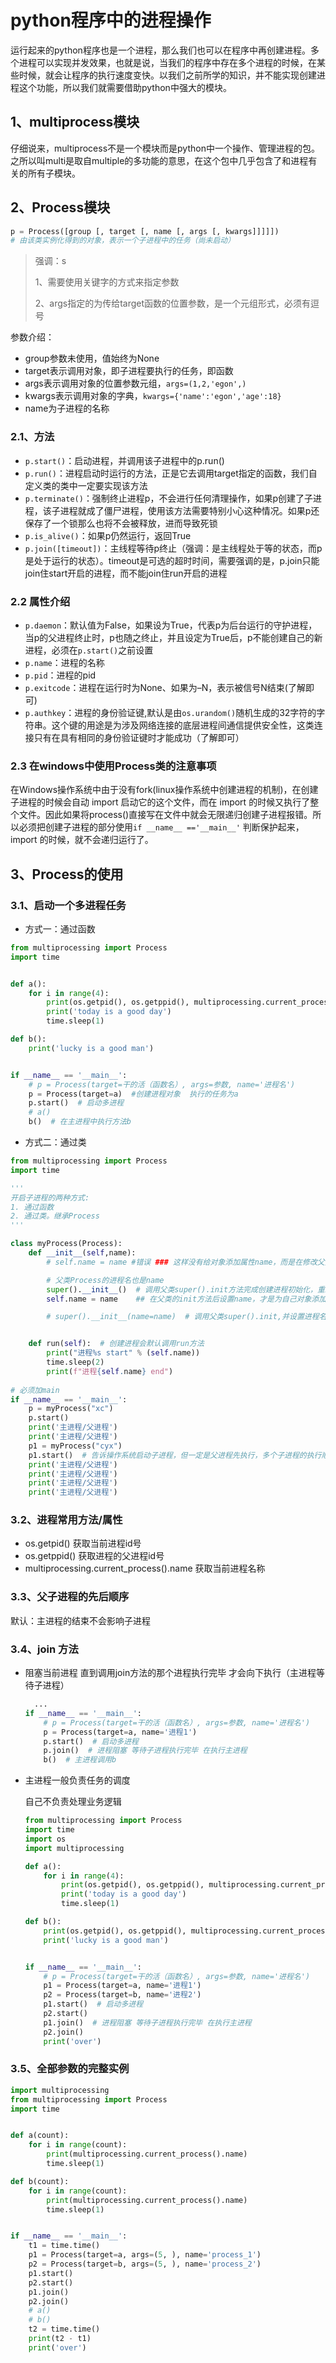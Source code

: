 # python程序中的进程操作

运行起来的python程序也是一个进程，那么我们也可以在程序中再创建进程。多个进程可以实现并发效果，也就是说，当我们的程序中存在多个进程的时候，在某些时候，就会让程序的执行速度变快。以我们之前所学的知识，并不能实现创建进程这个功能，所以我们就需要借助python中强大的模块。

## 1、multiprocess模块

 仔细说来，multiprocess不是一个模块而是python中一个操作、管理进程的包。 之所以叫multi是取自multiple的多功能的意思，在这个包中几乎包含了和进程有关的所有子模块。

## 2、Process模块

```python
p = Process([group [, target [, name [, args [, kwargs]]]]])
# 由该类实例化得到的对象，表示一个子进程中的任务（尚未启动）
```

> 强调：s
>
> 1、需要使用关键字的方式来指定参数 
>
> 2、args指定的为传给target函数的位置参数，是一个元组形式，必须有逗号

参数介绍：

- group参数未使用，值始终为None
- target表示调用对象，即子进程要执行的任务，即函数
- args表示调用对象的位置参数元组，`args=(1,2,'egon',)`
- kwargs表示调用对象的字典，`kwargs={'name':'egon','age':18}`
- name为子进程的名称

### 2.1、方法

- `p.start()`：启动进程，并调用该子进程中的p.run()
- `p.run()`：进程启动时运行的方法，正是它去调用target指定的函数，我们自定义类的类中一定要实现该方法
- `p.terminate()`：强制终止进程p，不会进行任何清理操作，如果p创建了子进程，该子进程就成了僵尸进程，使用该方法需要特别小心这种情况。如果p还保存了一个锁那么也将不会被释放，进而导致死锁
- `p.is_alive()`：如果p仍然运行，返回True
- `p.join([timeout])`：主线程等待p终止（强调：是主线程处于等的状态，而p是处于运行的状态）。timeout是可选的超时时间，需要强调的是，p.join只能join住start开启的进程，而不能join住run开启的进程

### 2.2 属性介绍

- `p.daemon`：默认值为False，如果设为True，代表p为后台运行的守护进程，当p的父进程终止时，p也随之终止，并且设定为True后，p不能创建自己的新进程，必须在`p.start()`之前设置
- `p.name`：进程的名称
- `p.pid`：进程的pid
- `p.exitcode`：进程在运行时为None、如果为–N，表示被信号N结束(了解即可)
- `p.authkey`：进程的身份验证键,默认是由`os.urandom()`随机生成的32字符的字符串。这个键的用途是为涉及网络连接的底层进程间通信提供安全性，这类连接只有在具有相同的身份验证键时才能成功（了解即可）

### 2.3 在windows中使用Process类的注意事项

在Windows操作系统中由于没有fork(linux操作系统中创建进程的机制)，在创建子进程的时候会自动 import 启动它的这个文件，而在 import 的时候又执行了整个文件。因此如果将process()直接写在文件中就会无限递归创建子进程报错。所以必须把创建子进程的部分使用`if __name__ =='__main__'` 判断保护起来，import 的时候，就不会递归运行了。



## 3、Process的使用

### 3.1、启动一个多进程任务

- 方式一：通过函数

```python
from multiprocessing import Process
import time


def a():
    for i in range(4):
        print(os.getpid(), os.getppid(), multiprocessing.current_process().name)
        print('today is a good day')
        time.sleep(1)

def b():
    print('lucky is a good man')


if __name__ == '__main__':
    # p = Process(target=干的活（函数名）, args=参数, name='进程名')
    p = Process(target=a)  #创建进程对象  执行的任务为a
    p.start()  # 启动多进程
    # a()
    b()  # 在主进程中执行方法b
```

- 方式二：通过类

```python
from multiprocessing import Process
import time

'''
开启子进程的两种方式:
1. 通过函数
2. 通过类。继承Process
'''

class myProcess(Process):
    def __init__(self,name):
        # self.name = name #错误 ### 这样没有给对象添加属性name，而是在修改父类的进程名(name)

        # 父类Process的进程名也是name
        super().__init__()  # 调用父类super().init方法完成创建进程初始化，重新给name属性赋值了。
        self.name = name    ## 在父类的init方法后设置name，才是为自己对象添加属性

        # super().__init__(name=name)  # 调用父类super().init,并设置进程名(name)


    def run(self):  # 创建进程会默认调用run方法
        print("进程%s start" % (self.name))
        time.sleep(2)
        print(f"进程{self.name} end")
        
# 必须加main
if __name__ == '__main__':
    p = myProcess("xc")
    p.start()
    print('主进程/父进程')
    print('主进程/父进程')
    p1 = myProcess("cyx")
    p1.start()  # 告诉操作系统启动子进程，但一定是父进程先执行，多个子进程的执行顺序是根据操作系统调度决定的
    print('主进程/父进程')
    print('主进程/父进程')
    print('主进程/父进程')
    print('主进程/父进程')
```

### 3.2、进程常用方法/属性

+ os.getpid()  获取当前进程id号
+ os.getppid()  获取进程的父进程id号
+ multiprocessing.current_process().name   获取当前进程名称

### 3.3、父子进程的先后顺序

默认：主进程的结束不会影响子进程

### 3.4、join 方法

+ 阻塞当前进程  直到调用join方法的那个进程执行完毕  才会向下执行（主进程等待子进程）

  ```python
  	...
  if __name__ == '__main__':
      # p = Process(target=干的活（函数名）, args=参数, name='进程名')
      p = Process(target=a, name='进程1')
      p.start()  # 启动多进程
      p.join()  # 进程阻塞 等待子进程执行完毕 在执行主进程
      b()  # 主进程调用b
  ```

+ 主进程一般负责任务的调度

  自己不负责处理业务逻辑

  ```python
  from multiprocessing import Process
  import time
  import os
  import multiprocessing
  
  def a():
      for i in range(4):
          print(os.getpid(), os.getppid(), multiprocessing.current_process().name)
          print('today is a good day')
          time.sleep(1)
  
  def b():
      print(os.getpid(), os.getppid(), multiprocessing.current_process().name)
      print('lucky is a good man')
  
  
  if __name__ == '__main__':
      # p = Process(target=干的活（函数名）, args=参数, name='进程名')
      p1 = Process(target=a, name='进程1')
      p2 = Process(target=b, name='进程2')
      p1.start()  # 启动多进程
      p2.start()
      p1.join()  # 进程阻塞 等待子进程执行完毕 在执行主进程
      p2.join()
      print('over')
  ```

### 3.5、全部参数的完整实例

  ```python
  import multiprocessing
  from multiprocessing import Process
  import time
  
  
  def a(count):
      for i in range(count):
          print(multiprocessing.current_process().name)
          time.sleep(1)
  
  def b(count):
      for i in range(count):
          print(multiprocessing.current_process().name)
          time.sleep(1)
  
  
  if __name__ == '__main__':
      t1 = time.time()
      p1 = Process(target=a, args=(5, ), name='process_1')
      p2 = Process(target=b, args=(5, ), name='process_2')
      p1.start()
      p2.start()
      p1.join()
      p2.join()
      # a()
      # b()
      t2 = time.time()
      print(t2 - t1)
      print('over')
  ```

